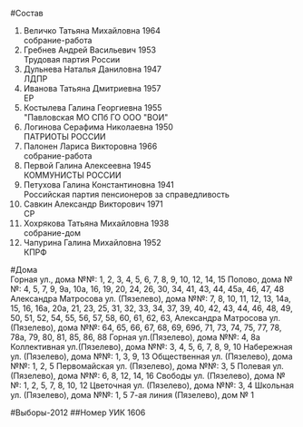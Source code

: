 #Состав
1. Величко Татьяна Михайловна 1964   
    собрание-работа
2. Гребнев Андрей Васильевич 1953   
    Трудовая партия России
3. Дульнева Наталья Даниловна 1947   
    ЛДПР
4. Иванова Татьяна Дмитриевна 1957   
    ЕР
5. Костылева Галина Георгиевна 1955   
    "Павловская МО СПб ГО ООО "ВОИ"
6. Логинова Серафима Николаевна 1950   
    ПАТРИОТЫ РОССИИ
7. Палонен Лариса Викторовна 1966   
    собрание-работа
8. Первой Галина Алексеевна 1945   
    КОММУНИСТЫ РОССИИ
9. Петухова Галина Константиновна 1941   
    Российская партия пенсионеров за справедливость
10. Савкин Александр Викторович 1971   
    СР
11. Хохрякова Татьяна Михайловна 1938   
    собрание-дом
12. Чапурина Галина Михайловна 1952   
    КПРФ

#Дома  
Горная ул., дома №№: 1, 2, 3, 4, 5, 6, 7, 8, 9, 10, 12, 14, 15 Попово, дома №№: 4, 5, 7, 9, 9а, 10а, 16, 19, 20, 24, 26, 30, 34, 41, 43, 44, 45а, 46, 47, 48 Александра Матросова ул. (Пязелево), дома №№: 7, 8, 10, 11, 12, 13, 14а, 15, 16, 16а, 20а, 21, 23, 25, 31, 32, 33, 34, 37, 39, 40, 42, 43, 44, 46, 48, 49, 50, 51, 52, 54, 55, 56, 57, 58, 60, 61, 62, 63,  Александра Матросова ул. (Пязелево), дома №№: 64, 65, 66, 67, 68, 69, 69б, 71, 73, 74, 75, 77, 78, 78а, 79, 80, 81, 85, 86, 88 Горная ул.(Пязелево), дома №№: 4, 8а Коллективная ул.(Пязелево), дома №№: 3, 4, 5, 6, 7, 8, 9, 10 Набережная ул. (Пязелево), дома №№: 1, 3, 9, 13 Общественная ул. (Пязелево), дома №№: 1, 2, 5 Первомайская ул. (Пязелево), дома №№: 3, 5 Полевая ул. (Пязелево), дома №№: 6, 8, 12, 14, 16 Свободы ул. (Пязелево), дома №№: 1, 2, 5, 7, 8, 10, 12 Цветочная ул. (Пязелево), дома №№: 3, 4 Школьная ул. (Пязелево), дома №№: 1, 5 7-ая линия (Пязелево), дом № 1

#Выборы-2012
##Номер УИК
1606
